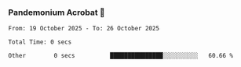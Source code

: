 ### Pandemonium Acrobat 🤸

<!--START_SECTION:waka-->

```all_time
From: 19 October 2025 - To: 26 October 2025

Total Time: 0 secs

Other        0 secs          ███████████████░░░░░░░░░░   60.66 %
```

<!--END_SECTION:waka-->

